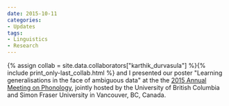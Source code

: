 ```yaml
---
date: 2015-10-11
categories:
- Updates
tags:
- Linguistics
- Research
---
```


<p>
{% assign collab = site.data.collaborators["karthik_durvasula"] %}{% include print_only-last_collab.html %} 
and I presented our poster "Learning generalisations in the face of ambiguous data" at the the <a href="http://blogs.ubc.ca/amp2015/">2015 Annual Meeting on Phonology</a>, jointly hosted by the University of British Columbia and Simon Fraser University in Vancouver, BC, Canada.
</p>
